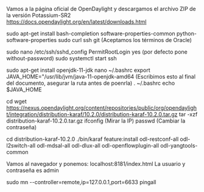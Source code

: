 Vamos a la página oficial de OpenDaylight y descargamos el archivo ZIP de la versión Potassium-SR2
https://docs.opendaylight.org/en/latest/downloads.html

sudo apt-get install bash-completion software-properties-common python-software-properties sudo curl ssh git (Aceptamos los términos de Oracle)

sudo nano /etc/ssh/sshd_config
  PermitRootLogin yes (por defecto pone without-password)
sudo systemctl start ssh

sudo apt-get install openjdk-11-jdk
nano ~/.bashrc 
  export JAVA_HOME="/usr/lib/jvm/java-11-openjdk-amd64 (Escribimos esto al final del documento, asegurar la ruta antes de poenrla)
. ~/.bashrc 
echo $JAVA_HOME 


cd
wget https://nexus.opendaylight.org/content/repositories/public/org/opendaylight/integration/distribution-karaf/10.2.0/distribution-karaf-10.2.0.tar.gz
tar -xzf distribution-karaf-10.2.0.tar.gz
ifconfig (Mirar la IP)
passwd (Cambiar la contraseña)

cd distribution-karaf-10.2.0
./bin/karaf
feature:install odl-restconf-all odl-l2switch-all odl-mdsal-all odl-dlux-all odl-openflowplugin-all odl-yangtools-common

Vamos al navegador y ponemos: localhost:8181/index.html
La usuario y contraseña es admin

sudo mn --controller=remote,ip=127.0.0.1,port=6633
pingall

